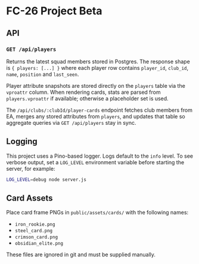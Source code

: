 # FC-26 Project Beta

## API

### `GET /api/players`

Returns the latest squad members stored in Postgres.
The response shape is `{ players: [...] }` where each player row contains
`player_id`, `club_id`, `name`, `position` and `last_seen`.

Player attribute snapshots are stored directly on the `players` table via the
`vproattr` column. When rendering cards, stats are parsed from `players.vproattr`
if available; otherwise a placeholder set is used.

The `/api/clubs/:clubId/player-cards` endpoint fetches club members from EA,
merges any stored attributes from `players`, and updates that table so aggregate
queries via `GET /api/players` stay in sync.

## Logging

This project uses a Pino-based logger. Logs default to the `info` level. To see
verbose output, set a `LOG_LEVEL` environment variable before starting the
server, for example:

```bash
LOG_LEVEL=debug node server.js
```

## Card Assets

Place card frame PNGs in `public/assets/cards/` with the following names:
- `iron_rookie.png`
- `steel_card.png`
- `crimson_card.png`
- `obsidian_elite.png`

These files are ignored in git and must be supplied manually.
